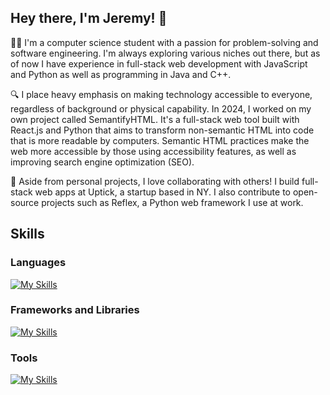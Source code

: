 ## Hey there, I'm Jeremy! 👋

👨‍💻 I'm a computer science student with a passion for problem-solving and software engineering. I'm always exploring various niches out there, but as of now I have experience in full-stack web development with JavaScript and Python as well as programming in Java and C++.

🔍 I place heavy emphasis on making technology accessible to everyone, regardless of background or physical capability. In 2024, I worked on my own project called SemantifyHTML. It's a full-stack web tool built with React.js and Python that aims to transform non-semantic HTML into code that is more readable by computers. Semantic HTML practices make the web more accessible by those using accessibility features, as well as improving search engine optimization (SEO).

🤝 Aside from personal projects, I love collaborating with others! I build full-stack web apps at Uptick, a startup based in NY. I also contribute to open-source projects such as Reflex, a Python web framework I use at work. 

## Skills
### Languages
[![My Skills](https://skillicons.dev/icons?i=py,js,html,css,java,cpp)](https://skillicons.dev)
### Frameworks and Libraries
[![My Skills](https://skillicons.dev/icons?i=react,fastapi,flask)](https://skillicons.dev)
### Tools
[![My Skills](https://skillicons.dev/icons?i=postgres,mongodb,redis,docker)](https://skillicons.dev)
